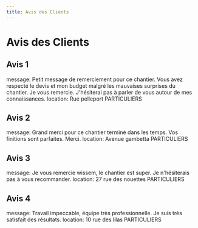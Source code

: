 ```yaml
---
title: Avis des Clients
---
```


# Avis des Clients

## Avis 1

message: Petit message de remerciement pour ce chantier. Vous avez respecté le devis et mon budget malgré les mauvaises surprises du chantier. Je vous remercie. J'hésiterai pas à parler de vous autour de mes connaissances.
location: Rue pelleport PARTICULIERS

## Avis 2

message: Grand merci pour ce chantier terminé dans les temps. Vos finitions sont parfaites. Merci.
location: Avenue gambetta PARTICULIERS

## Avis 3

message: Je vous remercie wissem, le chantier est super. Je n'hésiterais pas à vous recommander.
location: 27 rue des nouettes PARTICULIERS

## Avis 4

message: Travail impeccable, équipe très professionnelle. Je suis très satisfait des résultats.
location: 10 rue des lilas PARTICULIERS
